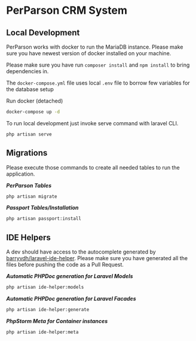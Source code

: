 # PerParson CRM System

## Local Development
PerParson works with docker to run the MariaDB instance. Please make sure you have newest version
of docker installed on your machine.

Please make sure you have run `composer install` and `npm install` to bring dependencies in.

The `docker-compose.yml` file uses local `.env` file to borrow few variables for the database setup

Run docker (detached)
```bash
docker-compose up -d
```

To run local development just invoke serve command with laravel CLI.  
```bash
php artisan serve
```


## Migrations
Please execute those commands to create all needed tables to run the application.

***PerParson Tables***
```bash
php artisan migrate
```

***Passport Tables/Installation***
```bash
php artisan passport:install
```

## IDE Helpers
A dev should have access to the autocomplete generated by [barryvdh/laravel-ide-helper](https://github.com/barryvdh/laravel-ide-helper).
Please make sure you have generated all the files before pushing the code as a Pull Request.

***Automatic PHPDoc generation for Laravel Models***
```bash
php artisan ide-helper:models 
```

***Automatic PHPDoc generation for Laravel Facades***
```bash
php artisan ide-helper:generate
```

***PhpStorm Meta for Container instances***
```bash
php artisan ide-helper:meta
```
